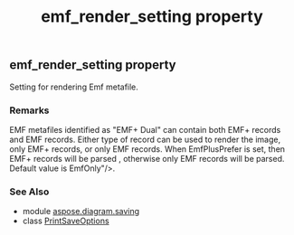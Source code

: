 ﻿---
title: emf_render_setting property
second_title: Aspose.Diagram for Python via .NET API References
description: 
type: docs
weight: 60
url: /python-net/aspose.diagram.saving/printsaveoptions/emf_render_setting/
is_root: false
---

## emf_render_setting property


Setting for rendering Emf metafile.
### Remarks 


EMF metafiles identified as "EMF+ Dual" can contain both EMF+ records and EMF records. 
Either type of record can be used to render the image, only EMF+ records, or only EMF records.
When EmfPlusPrefer is set, then EMF+ records will be parsed , otherwise only EMF records will be parsed.
Default value is EmfOnly"/>.

### See Also
* module [aspose.diagram.saving](../../)
* class [PrintSaveOptions](/diagram/python-net/aspose.diagram.saving/printsaveoptions)
